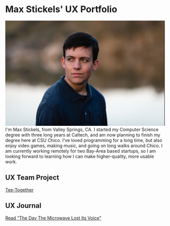 # Max Stickels' UX Portfolio

![Picture of Me](/assets/portraitphoto.JPG)
I'm Max Stickels, from Valley Springs, CA. I started my Computer Science degree with three long years at Caltech, and am now planning to finish my degree here at CSU Chico. I've loved programming for a long time, but also enjoy video games, making music, and going on long walks around Chico. I am currently working remotely for two Bay-Area based startups, so I am looking forward to learning how I can make higher-quality, more usable work.

## UX Team Project

[Tee-Together](https://chicostate.github.io/UX-Tee-Together/)

## UX Journal

[Read "The Day The Microwave Lost Its Voice"](j01/)
